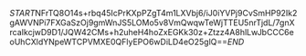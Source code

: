 $START$NFrTQ8O14s+rbq45IcPrKXpPZgT4m1LXVbj6/iJ0iYVPj9CvSmHP92Ik2gAWVNPi7FXGaSzOj9gmWnJS5LOMo5v8VmQwqwTeWjTTEU5nrTjdL/7gnXrcaIkcjwD9D1/JQW42CMs+h2uheH4hoZxEGKk30z+Ztzz4A8hlLwJbCCC6eoUhCXldYNpeWTCPVMXE0QFlyEPO6wDiLD4eO25glQ==$END$